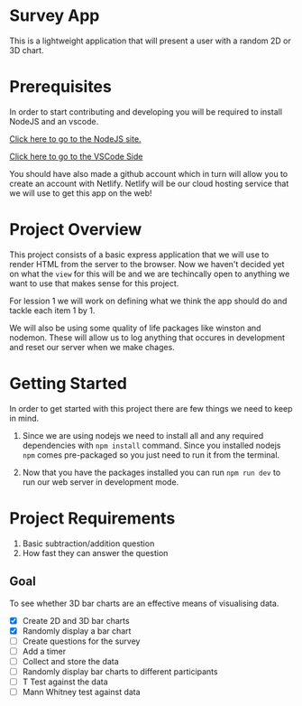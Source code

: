 # Survey App

This is a lightweight application that will present a user with a random 2D or 3D chart.


# Prerequisites
In order to start contributing and developing you will be required to install NodeJS and 
an vscode.

[Click here to go to the NodeJS site.](https://nodejs.org/en/)

[Click here to go to the VSCode Side](https://code.visualstudio.com/)

You should have also made a github account which in turn will allow you to create an account with Netlify. Netlify will be our cloud hosting service that we will use to get this app on the web!

# Project Overview

This project consists of a basic express application that we will use to render HTML from the server to the browser. Now we haven't decided yet on what the `view` for this will be and we are techincally open to anything we want to use that makes sense for this project.

For lession 1 we will work on defining what we think the app should do and tackle each item 1 by 1.

We will also be using some quality of life packages like winston and nodemon. These will allow us to log anything that occures in development and reset our server when we make chages.

# Getting Started

In order to get started with this project there are few things we need to keep in mind.

1. Since we are using nodejs we need to install all and any required dependencies with `npm install` command. Since you installed nodejs `npm` comes pre-packaged so you just need to run it from the terminal.

2. Now that you have the packages installed you can run `npm run dev` to run our web server in development mode.


# Project Requirements

1. Basic subtraction/addition question
2. How fast they can answer the question

## Goal
To see whether 3D bar charts are an effective means of visualising data.


- [x] Create 2D and 3D bar charts 
- [x] Randomly display a bar chart
- [ ] Create questions for the survey 
- [ ] Add a timer 
- [ ] Collect and store the data
- [ ] Randomly display bar charts to different participants
- [ ] T Test against the data
- [ ] Mann Whitney test against data
